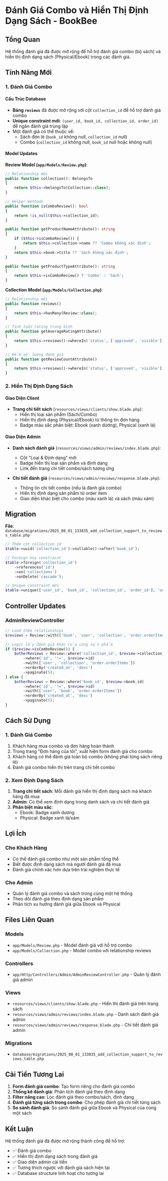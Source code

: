 # Đánh Giá Combo và Hiển Thị Định Dạng Sách - BookBee

## Tổng Quan

Hệ thống đánh giá đã được mở rộng để hỗ trợ đánh giá combo (bộ sách) và hiển thị định dạng sách (Physical/Ebook) trong các đánh giá.

## Tính Năng Mới

### 1. Đánh Giá Combo

#### Cấu Trúc Database
- **Bảng `reviews`** đã được mở rộng với cột `collection_id` để hỗ trợ đánh giá combo
- **Unique constraint mới**: `(user_id, book_id, collection_id, order_id)` để ngăn đánh giá trùng lặp
- Một đánh giá có thể thuộc về:
  - Sách đơn lẻ (`book_id` không null, `collection_id` null)
  - Combo (`collection_id` không null, `book_id` null hoặc không null)

#### Model Updates

**Review Model (`app/Models/Review.php`)**:
```php
// Relationship mới
public function collection(): BelongsTo
{
    return $this->belongsTo(Collection::class);
}

// Helper methods
public function isComboReview(): bool
{
    return !is_null($this->collection_id);
}

public function getProductNameAttribute(): string
{
    if ($this->isComboReview()) {
        return $this->collection->name ?? 'Combo không xác định';
    }
    return $this->book->title ?? 'Sách không xác định';
}

public function getProductTypeAttribute(): string
{
    return $this->isComboReview() ? 'Combo' : 'Sách';
}
```

**Collection Model (`app/Models/Collection.php`)**:
```php
// Relationship mới
public function reviews()
{
    return $this->hasMany(Review::class);
}

// Tính toán rating trung bình
public function getAverageRatingAttribute()
{
    return $this->reviews()->whereIn('status', ['approved', 'visible'])->avg('rating') ?? 0;
}

// Đếm số lượng đánh giá
public function getReviewCountAttribute()
{
    return $this->reviews()->whereIn('status', ['approved', 'visible'])->count();
}
```

### 2. Hiển Thị Định Dạng Sách

#### Giao Diện Client
- **Trang chi tiết sách** (`resources/views/clients/show.blade.php`):
  - Hiển thị loại sản phẩm (Sách/Combo)
  - Hiển thị định dạng (Physical/Ebook) từ thông tin đơn hàng
  - Badge màu sắc phân biệt: Ebook (xanh dương), Physical (xanh lá)

#### Giao Diện Admin
- **Danh sách đánh giá** (`resources/views/admin/reviews/index.blade.php`):
  - Cột "Loại & Định dạng" mới
  - Badge hiển thị loại sản phẩm và định dạng
  - Link đến trang chi tiết combo/sách tương ứng

- **Chi tiết đánh giá** (`resources/views/admin/reviews/response.blade.php`):
  - Thông tin chi tiết combo (nếu là đánh giá combo)
  - Hiển thị định dạng sản phẩm từ order item
  - Giao diện khác biệt cho combo (màu xanh lá) và sách (màu xám)

## Migration

**File**: `database/migrations/2025_08_01_133835_add_collection_support_to_reviews_table.php`

```php
// Thêm cột collection_id
$table->uuid('collection_id')->nullable()->after('book_id');

// Foreign key constraint
$table->foreign('collection_id')
    ->references('id')
    ->on('collections')
    ->onDelete('cascade');

// Unique constraint mới
$table->unique(['user_id', 'book_id', 'collection_id', 'order_id'], 'unique_user_product_order_review');
```

## Controller Updates

### AdminReviewController

```php
// Load thêm relationships
$reviews = Review::with(['book', 'user', 'collection', 'order.orderItems'])

// Logic lấy đánh giá khác của cùng sản phẩm
if ($review->isComboReview()) {
    $otherReviews = Review::where('collection_id', $review->collection_id)
        ->where('id', '!=', $review->id)
        ->with(['user', 'collection', 'order.orderItems'])
        ->orderBy('created_at', 'desc')
        ->paginate(5);
} else {
    $otherReviews = Review::where('book_id', $review->book_id)
        ->where('id', '!=', $review->id)
        ->with(['user', 'book', 'order.orderItems'])
        ->orderBy('created_at', 'desc')
        ->paginate(5);
}
```

## Cách Sử Dụng

### 1. Đánh Giá Combo

1. Khách hàng mua combo và đơn hàng hoàn thành
2. Trong trang "Đơn hàng của tôi", xuất hiện form đánh giá cho combo
3. Khách hàng có thể đánh giá toàn bộ combo (không phải từng sách riêng lẻ)
4. Đánh giá combo hiển thị trên trang chi tiết combo

### 2. Xem Định Dạng Sách

1. **Trang chi tiết sách**: Mỗi đánh giá hiển thị định dạng sách mà khách hàng đã mua
2. **Admin**: Có thể xem định dạng trong danh sách và chi tiết đánh giá
3. **Phân biệt màu sắc**:
   - Ebook: Badge xanh dương
   - Physical: Badge xanh lá/xám

## Lợi Ích

### Cho Khách Hàng
- Có thể đánh giá combo như một sản phẩm tổng thể
- Biết được định dạng sách mà người đánh giá đã mua
- Đánh giá chính xác hơn dựa trên trải nghiệm thực tế

### Cho Admin
- Quản lý đánh giá combo và sách trong cùng một hệ thống
- Theo dõi đánh giá theo định dạng sản phẩm
- Phân tích xu hướng đánh giá giữa Ebook và Physical

## Files Liên Quan

### Models
- `app/Models/Review.php` - Model đánh giá với hỗ trợ combo
- `app/Models/Collection.php` - Model combo với relationship reviews

### Controllers
- `app/Http/Controllers/Admin/AdminReviewController.php` - Quản lý đánh giá admin

### Views
- `resources/views/clients/show.blade.php` - Hiển thị đánh giá trên trang sách
- `resources/views/admin/reviews/index.blade.php` - Danh sách đánh giá admin
- `resources/views/admin/reviews/response.blade.php` - Chi tiết đánh giá admin

### Migrations
- `database/migrations/2025_08_01_133835_add_collection_support_to_reviews_table.php`

## Cải Tiến Tương Lai

1. **Form đánh giá combo**: Tạo form riêng cho đánh giá combo
2. **Thống kê đánh giá**: Phân tích đánh giá theo định dạng
3. **Filter nâng cao**: Lọc đánh giá theo combo/sách, định dạng
4. **Đánh giá từng sách trong combo**: Cho phép đánh giá chi tiết từng sách
5. **So sánh đánh giá**: So sánh đánh giá giữa Ebook và Physical của cùng một sách

## Kết Luận

Hệ thống đánh giá đã được mở rộng thành công để hỗ trợ:
- ✅ Đánh giá combo
- ✅ Hiển thị định dạng sách trong đánh giá
- ✅ Giao diện admin cải tiến
- ✅ Tương thích ngược với đánh giá sách hiện tại
- ✅ Database structure linh hoạt cho tương lai